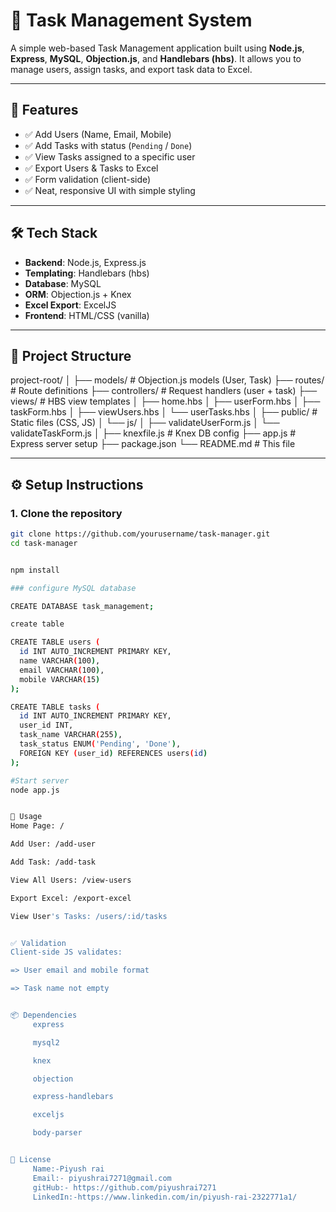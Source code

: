 # 📝 Task Management System

A simple web-based Task Management application built using **Node.js**, **Express**, **MySQL**, **Objection.js**, and **Handlebars (hbs)**. It allows you to manage users, assign tasks, and export task data to Excel.

---

## 🚀 Features

- ✅ Add Users (Name, Email, Mobile)
- ✅ Add Tasks with status (`Pending` / `Done`)
- ✅ View Tasks assigned to a specific user
- ✅ Export Users & Tasks to Excel
- ✅ Form validation (client-side)
- ✅ Neat, responsive UI with simple styling

---

## 🛠 Tech Stack

- **Backend**: Node.js, Express.js
- **Templating**: Handlebars (hbs)
- **Database**: MySQL
- **ORM**: Objection.js + Knex
- **Excel Export**: ExcelJS
- **Frontend**: HTML/CSS (vanilla)

---

## 📁 Project Structure

project-root/
│
├── models/ # Objection.js models (User, Task)
├── routes/ # Route definitions
├── controllers/ # Request handlers (user + task)
├── views/ # HBS view templates
│ ├── home.hbs
│ ├── userForm.hbs
│ ├── taskForm.hbs
│ ├── viewUsers.hbs
│ └── userTasks.hbs
│
├── public/ # Static files (CSS, JS)
│ └── js/
│ ├── validateUserForm.js
│ └── validateTaskForm.js
│
├── knexfile.js # Knex DB config
├── app.js # Express server setup
├── package.json
└── README.md # This file



---

## ⚙️ Setup Instructions

### 1. Clone the repository

```bash
git clone https://github.com/yourusername/task-manager.git
cd task-manager


npm install

### configure MySQL database

CREATE DATABASE task_management;

create table

CREATE TABLE users (
  id INT AUTO_INCREMENT PRIMARY KEY,
  name VARCHAR(100),
  email VARCHAR(100),
  mobile VARCHAR(15)
);

CREATE TABLE tasks (
  id INT AUTO_INCREMENT PRIMARY KEY,
  user_id INT,
  task_name VARCHAR(255),
  task_status ENUM('Pending', 'Done'),
  FOREIGN KEY (user_id) REFERENCES users(id)
);

#Start server
node app.js


📌 Usage
Home Page: /

Add User: /add-user

Add Task: /add-task

View All Users: /view-users

Export Excel: /export-excel

View User's Tasks: /users/:id/tasks


✅ Validation
Client-side JS validates:

=> User email and mobile format

=> Task name not empty


📦 Dependencies
     express

     mysql2

     knex

     objection

     express-handlebars

     exceljs

     body-parser


📄 License
     Name:-Piyush rai
     Email:- piyushrai7271@gmail.com
     gitHub:- https://github.com/piyushrai7271
     LinkedIn:-https://www.linkedin.com/in/piyush-rai-2322771a1/

